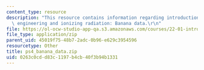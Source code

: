 ```yaml
---
content_type: resource
description: "This resource contains information regarding introduction to nuclear\
  \ engineering and ionizing radiation: Banana data.\r\n"
file: https://ol-ocw-studio-app-qa.s3.amazonaws.com/courses/22-01-introduction-to-nuclear-engineering-and-ionizing-radiation-fall-2016/0263c0cdd83c1197b4cb40f3b94b1331_ps4_banana_data.zip
file_type: application/zip
parent_uid: 45019f75-48b7-2adc-0b96-e629c3954596
resourcetype: Other
title: ps4_banana_data.zip
uid: 0263c0cd-d83c-1197-b4cb-40f3b94b1331
---
```

